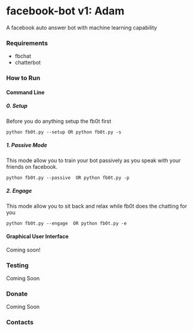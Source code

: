# facebook-bot v1: Adam
A facebook auto answer bot with machine learning capability

### Requirements
- fbchat
- chatterbot

### How to Run

#### Command Line
##### 0. Setup
Before you do anything setup the fb0t first
```
python fb0t.py --setup OR python fb0t.py -s
```
##### 1. Passive Mode

This mode allow you to train your bot passively as you speak with your friends on facebook.
```
python fb0t.py --passive  OR python fb0t.py -p
```
##### 2. Engage

This mode allow you to sit back and relax while fb0t does the chatting for you
```
python fb0t.py --engage  OR python fb0t.py -e
```



#### Graphical User Interface
Coming soon!

### Testing
Coming Soon

### Donate
Coming Soon

### Contacts
